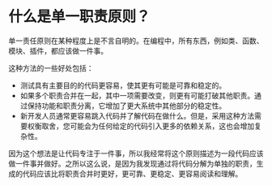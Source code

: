 # 什么是单一职责原则？

单一责任原则在某种程度上是不言自明的。在编程中，所有东西，例如类、函数、模块、插件，都应该做一件事。

这种方法的一些好处包括：

- 测试具有主要目的的代码更容易，使其更有可能是可靠和稳定的。
- 如果多个职责合并在一起，其中一项需要改变，则更有可能打破其他职责。通过保持功能和职责分离，它增加了更大系统中其他部分的稳定性。
- 新开发人员通常更容易跳入代码并了解代码在做什么。但是，采用这种方法需要权衡取舍，您可能会为任何给定的代码引入更多的依赖关系，这也会增加复杂性。

因为这个想法是让代码专注于一件事，所以我经常将这个原则描述为一段代码应该做一件事并做好。之所以这么说，是因为我发现通过将代码分解为单独的职责，生成的代码应该比将职责合并时更好，更可靠、更稳定、更容易阅读和理解。
